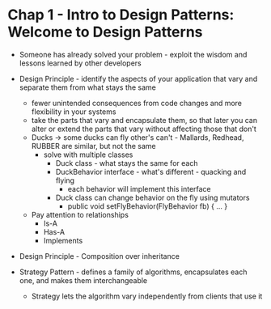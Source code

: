 # Chap 1 - Intro to Design Patterns: Welcome to Design Patterns 

- Someone has already solved your problem - exploit the wisdom and lessons learned by other developers 
- Design Principle - identify the aspects of your application that vary and separate them from what stays the same 
  - fewer unintended consequences from code changes and more flexibility in your systems 
  - take the parts that vary and encapsulate them, so that later you can alter or extend the parts that vary without affecting those that don't 
  - Ducks -> some ducks can fly other's can't - Mallards, Redhead, RUBBER are similar, but not the same 
    - solve with multiple classes 
      - Duck class - what stays the same for each 
      - DuckBehavior interface - what's different - quacking and flying 
        - each behavior will implement this interface 
      - Duck class can change behavior on the fly using mutators 
        - public void setFlyBehavior(FlyBehavior fb) { ... } 
  - Pay attention to relationships 
    - Is-A
    - Has-A
    - Implements 
- Design Principle - Composition over inheritance 

- Strategy Pattern - defines a family of algorithms, encapsulates each one, and makes them interchangeable
  - Strategy lets the algorithm vary independently from clients that use it 
 

